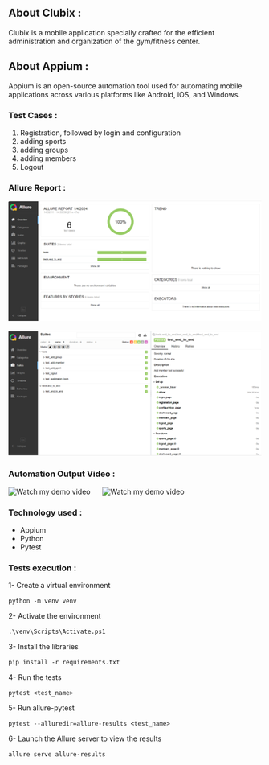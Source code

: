 ## About Clubix :
Clubix is a mobile application specially crafted for the efficient administration and organization of the gym/fitness center. 

## About Appium :
Appium is an open-source automation tool used for automating mobile applications across various platforms like Android, iOS, and Windows.

### Test Cases : 
1. Registration, followed by login and configuration
2. adding sports
3. adding groups
4. adding members
5. Logout

### Allure Report : 
<img src="./src/media/allure1.png" alt="Allure Report">
<br></br>
<img src="./src/media/allure2.png" alt="Allure Report">

### Automation Output Video : 
<div>
    <img src="./src/media/demo_1.gif" alt="Watch my demo video" style="width: 300px; height: 600; margin-right: 20px;">
    <img src="./src/media/demo_2.gif" alt="Watch my demo video" style="width: 300px; height: 600;">
</div>

### Technology used :
- Appium
- Python
- Pytest

### Tests execution :
1- Create a virtual environment

    python -m venv venv
2- Activate the environment
    
    .\venv\Scripts\Activate.ps1
3- Install the libraries

    pip install -r requirements.txt
4- Run the tests

    pytest <test_name>
5- Run allure-pytest

    pytest --alluredir=allure-results <test_name>
6- Launch the Allure server to view the results

    allure serve allure-results
